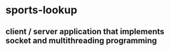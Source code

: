 # sports-lookup

## client / server application that implements socket and multithreading programming